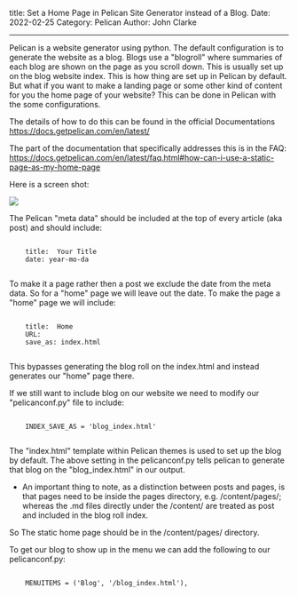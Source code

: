 title: Set a Home Page in Pelican Site Generator instead of a Blog.
Date: 2022-02-25
Category: Pelican
Author: John Clarke

---

Pelican is a website generator using python.
The default configuration is to generate the website as a blog.  Blogs use a "blogroll" where summaries of each blog are shown on the page as you scroll down.  This is usually set up on the blog website index.  This is how thing are set up in Pelican by default.  But what if you want to make a landing page or some other kind of content for you the home page of your website?  This can be done in Pelican with the some configurations.

The details of how to do this can be found in the official Documentations https://docs.getpelican.com/en/latest/

The part of the documentation that specifically addresses this is in the FAQ: https://docs.getpelican.com/en/latest/faq.html#how-can-i-use-a-static-page-as-my-home-page

Here is a screen shot:

<img src="/images/page-as-home-pelican.jpg" class="img-fluid">

The Pelican "meta data" should be included at the top of every  article (aka post) and should include:

<pre><code> 
    title:  Your Title
    date: year-mo-da

</code></pre>

To make it a page rather then a post we  exclude the date from the meta data.
So for a "home" page we will leave out the date.  To make the page a "home" page we will include:

<pre><code>
    title:  Home
    URL:
    save_as: index.html

</code></pre>


This bypasses generating the blog roll on the index.html and instead generates our "home" page there.

If we still want to include blog on our website we need to modify our "pelicanconf.py" file to include: 

<pre><code>
    INDEX_SAVE_AS = 'blog_index.html'

</code></pre>


The "index.html" template within Pelican themes is used to set up the blog by default.  The above setting in the pelicanconf.py tells pelican to generate that blog on the "blog_index.html" in our output.  

* An important thing to note, as a distinction between posts and pages, is that pages need to be inside the pages directory, e.g. /content/pages/; whereas the .md files directly under the /content/ are treated as post and included in the blog roll index.  

So The static home page should be in the /content/pages/ directory.


To get our blog to show up in the menu we can add the following to our pelicanconf.py: 

<pre ><code>
    MENUITEMS = ('Blog', '/blog_index.html'),

</code></pre>

<br>
